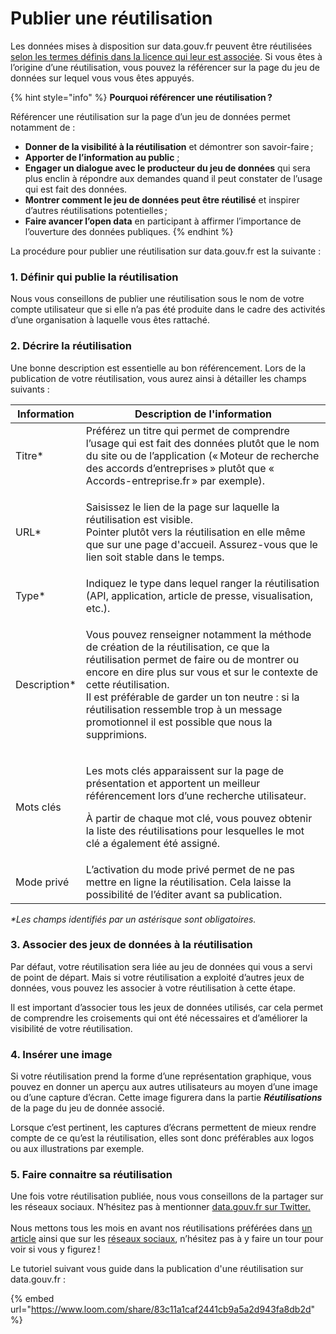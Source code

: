 # Publier une réutilisation

Les données mises à disposition sur data.gouv.fr peuvent être réutilisées [selon les termes définis dans la licence qui leur est associée](../../../guide-juridique/la-reutilisation-des-donnees.md). Si vous êtes à l’origine d’une réutilisation, vous pouvez la référencer sur la page du jeu de données sur lequel vous vous êtes appuyés.

{% hint style="info" %}
**Pourquoi référencer une réutilisation ?**

Référencer une réutilisation sur la page d’un jeu de données permet notamment de :

* **Donner de la visibilité à la réutilisation** et démontrer son savoir-faire ;
* **Apporter de l’information au public** ;
* **Engager un dialogue avec le producteur du jeu de données** qui sera plus enclin à répondre aux demandes quand il peut constater de l’usage qui est fait des données.
* **Montrer comment le jeu de données peut être réutilisé** et inspirer d’autres réutilisations potentielles ;
* **Faire avancer l’open data** en participant à affirmer l’importance de l’ouverture des données publiques.
{% endhint %}

La procédure pour publier une réutilisation sur data.gouv.fr est la suivante :&#x20;

### **1. Définir qui publie la réutilisation** <a href="#definir-qui-publie-la-reutilisation" id="definir-qui-publie-la-reutilisation"></a>

Nous vous conseillons de publier une réutilisation sous le nom de votre compte utilisateur que si elle n’a pas été produite dans le cadre des activités d’une organisation à laquelle vous êtes rattaché.

### **2. Décrire la réutilisation** <a href="#decrire-la-reutilisation" id="decrire-la-reutilisation"></a>

Une bonne description est essentielle au bon référencement. Lors de la publication de votre réutilisation, vous aurez ainsi à détailler les champs suivants :&#x20;

| Information   | Description de l'information                                                                                                                                                                                                                                                                                                                                              |
| ------------- | ------------------------------------------------------------------------------------------------------------------------------------------------------------------------------------------------------------------------------------------------------------------------------------------------------------------------------------------------------------------------- |
| Titre\*       | Préférez un titre qui permet de comprendre l’usage qui est fait des données plutôt que le nom du site ou de l’application (« Moteur de recherche des accords d’entreprises » plutôt que « Accords-entreprise.fr » par exemple).                                                                                                                                           |
| URL\*         | <p>Saisissez le lien de la page sur laquelle la réutilisation est visible.<br>Pointer plutôt vers la réutilisation en elle même que sur une page d'accueil. Assurez-vous que le lien soit stable dans le temps.</p>                                                                                                                                                       |
| Type\*        | Indiquez le type dans lequel ranger la réutilisation (API, application, article de presse, visualisation, etc.).                                                                                                                                                                                                                                                          |
| Description\* | <p>Vous pouvez renseigner notamment la méthode de création de la réutilisation, ce que la réutilisation permet de faire ou de montrer ou encore en dire plus sur vous et sur le contexte de cette réutilisation.<br>Il est préférable de garder un ton neutre : si la réutilisation ressemble trop à un message promotionnel il est possible que nous la supprimions.</p> |
| Mots clés     | <p>Les mots clés apparaissent sur la page de présentation et apportent un meilleur référencement lors d’une recherche utilisateur. </p><p>À partir de chaque mot clé, vous pouvez obtenir la liste des réutilisations pour lesquelles le mot clé a également été assigné.</p>                                                                                             |
| Mode privé    | L’activation du mode privé permet de ne pas mettre en ligne la réutilisation. Cela laisse la possibilité de l’éditer avant sa publication.                                                                                                                                                                                                                                |

_\*Les champs identifiés par un astérisque sont obligatoires._

### **3. Associer des jeux de données à la réutilisation**

Par défaut, votre réutilisation sera liée au jeu de données qui vous a servi de point de départ. Mais si votre réutilisation a exploité d’autres jeux de données, vous pouvez les associer à votre réutilisation à cette étape.

Il est important d’associer tous les jeux de données utilisés, car cela permet de comprendre les croisements qui ont été nécessaires et d’améliorer la visibilité de votre réutilisation.

### **4. Insérer une image** <a href="#inserer-une-image" id="inserer-une-image"></a>

Si votre réutilisation prend la forme d’une représentation graphique, vous pouvez en donner un aperçu aux autres utilisateurs au moyen d’une image ou d’une capture d’écran. Cette image figurera dans la partie _**Réutilisations**_ de la page du jeu de donnée associé.

Lorsque c’est pertinent, les captures d’écrans permettent de mieux rendre compte de ce qu’est la réutilisation, elles sont donc préférables aux logos ou aux illustrations par exemple.

### 5. Faire connaitre sa réutilisation

Une fois votre réutilisation publiée, nous vous conseillons de la partager sur les réseaux sociaux. N’hésitez pas à mentionner [data.gouv.fr sur Twitter.](https://twitter.com/datagouvfr) \
\
Nous mettons tous les mois en avant nos réutilisations préférées dans [un article](https://www.data.gouv.fr/fr/posts/) ainsi que sur les [réseaux sociaux](https://twitter.com/datagouvfr), n’hésitez pas à y faire un tour pour voir si vous y figurez !



Le tutoriel suivant vous guide dans la publication d'une réutilisation sur data.gouv.fr :&#x20;

{% embed url="https://www.loom.com/share/83c11a1caf2441cb9a5a2d943fa8db2d" %}

